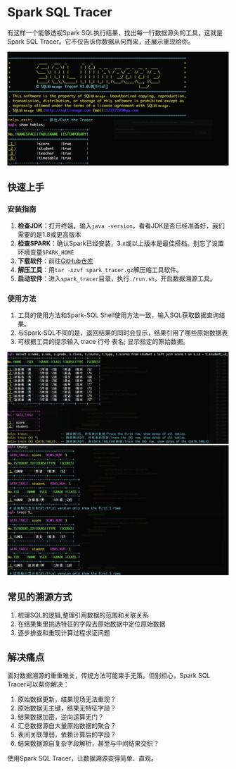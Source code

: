 # Spark SQL Tracer 
有这样一个能够透视Spark SQL执行结果，找出每一行数据源头的工具，这就是Spark SQL Tracer。它不仅告诉你数据从何而来，还展示重现给你。

![My Image](img/11.png)
## 快速上手

### 安装指南
1. **检查JDK**：打开终端，输入`java -version`，看看JDK是否已经准备好，我们需要的是1.8或更高版本
2. **检查SPARK**：确认Spark已经安装，3.x或以上版本是最佳搭档。别忘了设置环境变量`SPARK_HOME`
3. **下载软件**：前往[GitHub仓库](https://github.com/sqllineages/spark_sql_tracer)
4. **解压工具**：用`tar -xzvf spark_tracer.gz`解压缩工具软件。
5. **启动软件**：进入`spark_tracer`目录，执行`./run.sh`，开启数据溯源工具。

### 使用方法

1. 工具的使用方法和Spark-SQL Shell使用方法一致，输入SQL获取数据查询结果。
2. 与Spark-SQL不同的是，返回结果的同时会显示，结果引用了哪些原始数据表
3. 可根据工具的提示输入 trace 行号 表名; 显示指定的原始数据。

![My Image](img/22.png)
![My Image](img/33.png)
## 常见的溯源方式

1. 梳理SQL的逻辑,整理引用数据的范围和关联关系
2. 在结果集里挑选特征的字段去原始数据中定位原始数据
3. 逐步排查和重现计算过程求证问题

## 解决痛点

面对数据溯源的重重难关，传统方法可能束手无策。但别担心，Spark SQL Tracer可以帮你解决：

1. 原始数据更新，结果现场无法重现？
2. 原始数据无主键，结果无特征字段？
3. 结果数据加密，逆向运算无门？
4. 汇总数据源自大量原始数据的聚合？
5. 表间关联薄弱，依赖计算后的字段？
6. 结果数据源自复杂字段解析，甚至与中间结果交织？

使用Spark SQL Tracer，让数据溯源变得简单、直观。
